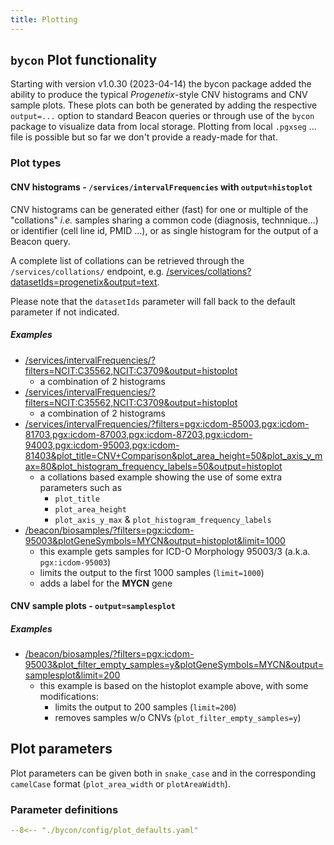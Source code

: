 ```yaml
---
title: Plotting
---
```


## `bycon` Plot functionality

Starting with version v1.0.30 (2023-04-14) the bycon package added the ability
to produce the typical _Progenetix_-style CNV histograms and CNV sample plots. 
These plots can both be generated by adding the respective `output=...` option to
standard Beacon queries or through use of the `bycon` package to visualize data
from local storage. Plotting from local `.pgxseg` ... file is possible but so far
we don't provide a ready-made for that.

### Plot types

#### CNV histograms - `/services/intervalFrequencies` with `output=histoplot`

CNV histograms can be generated either (fast) for one or multiple of the "collations" _i.e._
samples sharing a common code (diagnosis, technnique...) or identifier (cell line id, 
PMID ...), or as single histogram for the output of a Beacon query.

A complete list of collations can be retrieved through the `/services/collations/`
endpoint, e.g. [/services/collations?datasetIds=progenetix&output=text](http://progenetix.org/services/collations?datasetIds=progenetix&output=text).

Please note that the `datasetIds` parameter will fall back to the default parameter
if not indicated.

##### Examples

* [/services/intervalFrequencies/?filters=NCIT:C35562,NCIT:C3709&output=histoplot](http://progenetix.org/services/intervalFrequencies/?filters=NCIT:C35562,NCIT:C3709&output=histoplot)
    - a combination of 2 histograms
* [/services/intervalFrequencies/?filters=NCIT:C35562,NCIT:C3709&output=histoplot](http://progenetix.org/services/intervalFrequencies/?filters=NCIT:C35562,NCIT:C3709&datasetIds=progenetix,cellz&output=histoplot)
    - a combination of 2 histograms
* [/services/intervalFrequencies/?filters=pgx:icdom-85003,pgx:icdom-81703,pgx:icdom-87003,pgx:icdom-87203,pgx:icdom-94003,pgx:icdom-95003,pgx:icdom-81403&plot_title=CNV+Comparison&plot_area_height=50&plot_axis_y_max=80&plot_histogram_frequency_labels=50&output=histoplot](http://progenetix.org/services/intervalFrequencies/?filters=pgx:icdom-85003,pgx:icdom-81703,pgx:icdom-87003,pgx:icdom-87203,pgx:icdom-94003,pgx:icdom-95003,pgx:icdom-81403&plot_title=CNV+Comparison&plot_area_height=50&plot_axis_y_max=80&plot_histogram_frequency_labels=50&output=histoplot)
    - a collations based example showing the use of some extra parameters such as
        * `plot_title`
        * `plot_area_height`
        * `plot_axis_y_max` & `plot_histogram_frequency_labels`
* [/beacon/biosamples/?filters=pgx:icdom-95003&plotGeneSymbols=MYCN&output=histoplot&limit=1000](http://progenetix.org/beacon/biosamples/?filters=pgx:icdom-95003&plotGeneSymbols=MYCN&output=histoplot&limit=1000)
    - this example gets samples for ICD-O Morphology 95003/3 (a.k.a. `pgx:icdom-95003`)
    - limits the output to the first 1000 samples (`limit=1000`)
    - adds a label for the **MYCN** gene


#### CNV sample plots - `output=samplesplot`

##### Examples

* [/beacon/biosamples/?filters=pgx:icdom-95003&plot_filter_empty_samples=y&plotGeneSymbols=MYCN&output=samplesplot&limit=200](http://progenetix.org/beacon/biosamples/?filters=pgx:icdom-95003&plot_filter_empty_samples=y&plotGeneSymbols=MYCN&output=samplesplot&limit=200)
    - this example is based on the histoplot example above, with some modifications:
        * limits the output to 200 samples (`limit=200`)
        * removes samples w/o CNVs (`plot_filter_empty_samples=y`)

## Plot parameters

Plot parameters can be given both in `snake_case` and in the corresponding
`camelCase` format (`plot_area_width` or `plotAreaWidth`).


### Parameter definitions

``` yaml title="Plot parameters"
--8<-- "./bycon/config/plot_defaults.yaml"
```